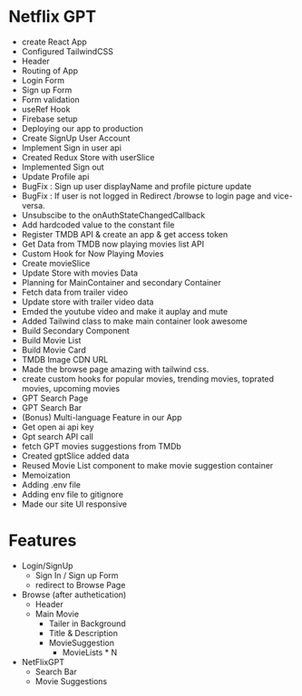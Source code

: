 # Netflix GPT

- create React App
- Configured TailwindCSS
- Header
- Routing of App
- Login Form
- Sign up Form
- Form validation
- useRef Hook
- Firebase setup
- Deploying our app to production
- Create SignUp User Account
- Implement Sign in user api
- Created Redux Store with userSlice
- Implemented Sign out 
- Update Profile api
- BugFix : Sign up user displayName and  profile picture update
- BugFix : If user is not logged in Redirect /browse to login page and vice-versa.
- Unsubscibe to the onAuthStateChangedCallback
- Add hardcoded value to the constant file
- Register TMDB API & create an app & get access token
- Get Data from TMDB now playing movies list API
- Custom Hook for Now Playing Movies
- Create movieSlice
- Update Store with movies Data
- Planning for MainContainer and secondary Container
- Fetch data from trailer video
- Update store with trailer video data
- Emded the youtube video and make it auplay and mute
- Added Tailwind class to make main container look awesome
- Build Secondary Component
- Build Movie List
- Build Movie Card
- TMDB Image CDN URL
- Made the browse page amazing with tailwind css.
-  create custom hooks for popular movies, trending movies, toprated movies, upcoming movies
- GPT Search Page
-  GPT Search Bar
- (Bonus) Multi-language Feature in our App
- Get open ai api key
- Gpt search API call
- fetch GPT movies suggestions from TMDb
- Created gptSlice added data
- Reused Movie List component to make movie suggestion container
- Memoization
- Adding .env file
- Adding env file to gitignore
- Made our site UI responsive

# Features

- Login/SignUp
  - Sign In / Sign up Form
  - redirect to Browse Page
- Browse (after authetication)
  - Header
  - Main Movie
    - Tailer in Background
    - Title & Description
    - MovieSuggestion
      - MovieLists \* N
- NetFlixGPT
  - Search Bar
  - Movie Suggestions
